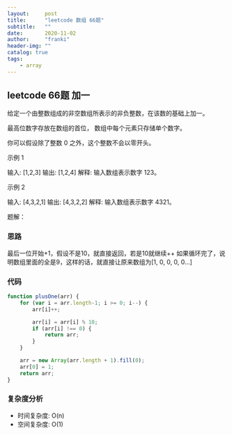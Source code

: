 ```yaml
---
layout:     post
title:      "leetcode 数组 66题"
subtitle:   ""
date:       2020-11-02
author:     "franki"
header-img: ""
catalog: true
tags:
    - array
---
```


## leetcode 66题 加一

给定一个由整数组成的非空数组所表示的非负整数，在该数的基础上加一。

最高位数字存放在数组的首位， 数组中每个元素只存储单个数字。

你可以假设除了整数 0 之外，这个整数不会以零开头。

示例 1

输入: [1,2,3]
输出: [1,2,4]
解释: 输入数组表示数字 123。

示例 2

输入: [4,3,2,1]
输出: [4,3,2,2]
解释: 输入数组表示数字 4321。

题解：

### 思路

最后一位开始+1，假设不是10，就直接返回，若是10就继续++
如果循环完了，说明数组里面的全是9，这样的话，就直接让原来数组为[1, 0, 0, 0, 0...]

### 代码

```js
function plusOne(arr) {
    for (var i = arr.length-1; i >= 0; i--) {
        arr[i]++;

        arr[i] = arr[i] % 10;
        if (arr[i] !== 0) {
            return arr;
        }
    }

    arr = new Array(arr.length + 1).fill(0);
    arr[0] = 1;
    return arr;
}
```

### 复杂度分析

- 时间复杂度: O(n)
- 空间复杂度: O(1)
